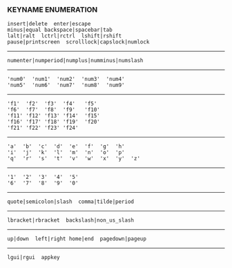 ### KEYNAME ENUMERATION
```
insert|delete  enter|escape
minus|equal backspace|spacebar|tab
lalt|ralt  lctrl|rctrl  lshift|rshift
pause|printscreen  scrolllock|capslock|numlock
```
----------------------------------------------
```
numenter|numperiod|numplus|numminus|numslash
```
----------------------------------------------
```
'num0'  'num1'  'num2'  'num3'  'num4'
'num5'  'num6'  'num7'  'num8'  'num9'
```
----------------------------------------------
```
'f1'  'f2'  'f3'  'f4'   'f5'
'f6'  'f7'  'f8'  'f9'   'f10'
'f11' 'f12' 'f13' 'f14'  'f15'
'f16' 'f17' 'f18' 'f19'  'f20'
'f21' 'f22' 'f23' 'f24'
```
----------------------------------------------
```
'a'  'b'  'c'  'd'  'e'  'f'  'g'  'h'
'i'  'j'  'k'  'l'  'm'  'n'  'o'  'p'
'q'  'r'  's'  't'  'v'  'w'  'x'  'y'  'z'
```
----------------------------------------------
```
'1'  '2'  '3'  '4'  '5'
'6'  '7'  '8'  '9'  '0'
```
----------------------------------------------
```
quote|semicolon|slash  comma|tilde|period
```
----------------------------------------------
```
lbracket|rbracket  backslash|non_us_slash
```
----------------------------------------------
```
up|down  left|right home|end  pagedown|pageup
```
----------------------------------------------
```
lgui|rgui  appkey
```
